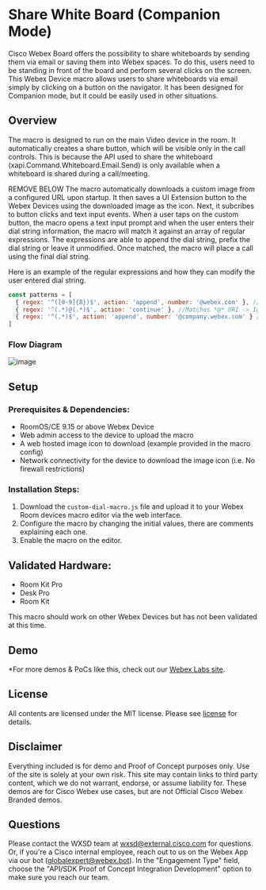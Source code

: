 # Share White Board (Companion Mode)

Cisco Webex Board offers the possibility to share whiteboards by sending them via email or saving them into Webex spaces. To do this, users need to be standing in front of the board and perform several clicks on the screen. This Webex Device macro allows users to share whiteboards via email simply by clicking on a button on the navigator. It has been designed for Companion mode, but it could be easily used in other situations.

## Overview

The macro is designed to run on the main Video device in the room. It automatically creates a share button, which will be visible only in the call controls. This is because the API used to share the whiteboard (xapi.Command.Whiteboard.Email.Send) is only available when a whiteboard is shared during a call/meeting.



REMOVE BELOW
The macro automatically downloads a custom image from a configured URL upon startup. It then saves a UI Extension button to the Webex Devices using the downloaded image as the icon. Next, it subcribes to button clicks and text input events. When a user taps on the custom button, the macro opens a text input prompt and when the user enters their dial string information, the macro will match it against an array of regular expressions. The expressions are able to append the dial string, prefix the dial string or leave it unmodified. Once matched, the macro will place a call using the final dial string.

Here is an example of the regular expressions and how they can modify the user entered dial string.
```js
const patterns = [
  { regex: '^([0-9]{8})$', action: 'append', number: '@webex.com' }, // Matches 8 digits -> <dialled> + '@webex.com'
  { regex: '^(.*)@(.*)$', action: 'continue' }, //Matches *@* URI -> Ignores URIs, allows to continue
  { regex: '^(.*)$', action: 'append', number: '@company.webex.com' } // Matches everything else -> <dialled> + '@company.webex.com'
]
```


### Flow Diagram

![image](https://user-images.githubusercontent.com/21026209/235311057-1dec9885-67b1-469e-a844-b963a8479c73.png)

## Setup

### Prerequisites & Dependencies:

- RoomOS/CE 9.15 or above Webex Device
- Web admin access to the device to upload the macro
- A web hosted image icon to download (example provided in the macro config)
- Network connectivity for the device to download the image icon (i.e. No firewall restrictions)

### Installation Steps:

1. Download the ``custom-dial-macro.js`` file and upload it to your Webex Room devices macro editor via the web interface.
2. Configure the macro by changing the initial values, there are comments explaining each one.
3. Enable the macro on the editor.


## Validated Hardware:

* Room Kit Pro
* Desk Pro
* Room Kit

This macro should work on other Webex Devices but has not been validated at this time.

## Demo

*For more demos & PoCs like this, check out our [Webex Labs site](https://collabtoolbox.cisco.com/webex-labs).

## License

All contents are licensed under the MIT license. Please see [license](LICENSE) for details.


## Disclaimer

Everything included is for demo and Proof of Concept purposes only. Use of the site is solely at your own risk. This site may contain links to third party content, which we do not warrant, endorse, or assume liability for. These demos are for Cisco Webex use cases, but are not Official Cisco Webex Branded demos.


## Questions

Please contact the WXSD team at [wxsd@external.cisco.com](mailto:wxsd@external.cisco.com?subject=custom-dial-macro) for questions. Or, if you're a Cisco internal employee, reach out to us on the Webex App via our bot (globalexpert@webex.bot). In the "Engagement Type" field, choose the "API/SDK Proof of Concept Integration Development" option to make sure you reach our team. 

